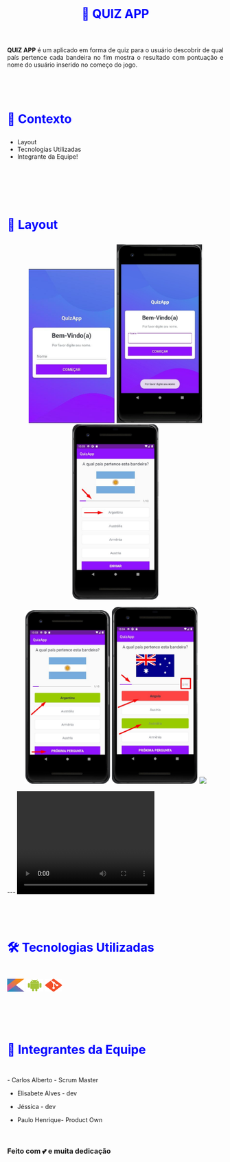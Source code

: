 <h1 align="center">
    <br>
    <p align="center" style="color: #0000FF; font-weight: bold;">🚀 QUIZ APP</p>
</h1>

<br>

<p align="justify"> <strong>QUIZ APP</strong> é um aplicado em forma de quiz para o usuário descobrir de qual país pertence cada bandeira no fim mostra o resultado com pontuação e nome do usuário inserido no começo do jogo.
<br>

<h1>
    <br>
    <p style="color: #0000FF; font-weight: bold;">🧠 Contexto</p>
</h1>

- Layout 
- Tecnologias Utilizadas
- Integrante da Equipe!

<br>


 <h1>
    <br>
    <p style="color: #0000FF; font-weight: bold;">🎨 Layout</p>
</h1>

<p align="center">
     <img src="./imagem/img1.png"  width="200px">
     <img src="./imagem/img2.png" width="200px">
     <img src="./imagem/img3.png" width="200px">
</p>
<p align="center">
     <img src="./imagem/img4.png"  width="200px">
     <img src="./imagem/img5.png" width="200px">
     <img src="./imagem/img6.pngg" width="200px">
</p>
---

<video width="320" height="240" controls="controls" autoplay="autoplay" src="./imagem/video.mp4" type="video/mp4">
</video>

<h1>
    <br>
    <p style="color: #0000FF; font-weight: bold;">🛠️ Tecnologias Utilizadas</p>
</h1>

<div style="display: inline_block"><br>
 
  <img align="center" alt="Kotlin" height="30" width="40" src="https://raw.githubusercontent.com/devicons/devicon/master/icons/kotlin/kotlin-original.svg">
  <img align="center" alt="Android" height="30" width="40" src="https://raw.githubusercontent.com/devicons/devicon/master/icons/android/android-original.svg">
  <img align="center" alt="Git" height="30" width="40" src="https://raw.githubusercontent.com/devicons/devicon/master/icons/git/git-original.svg">
 
</div>

<br>

<h1>
    <br>
    <p style="color: #0000FF; font-weight: bold;">👋 Integrantes da Equipe</p>
</h1>

<br>
- Carlos Alberto - Scrum Master

- Elisabete Alves - dev

- Jéssica - dev

- Paulo Henrique- Product Own 

<br>

### Feito com 💕 e muita dedicação
